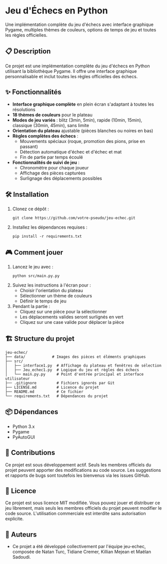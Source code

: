 # Jeu d'Échecs en Python

Une implémentation complète du jeu d'échecs avec interface graphique Pygame, multiples thèmes de couleurs, options de temps de jeu et toutes les règles officielles.

## 📋 Description

Ce projet est une implémentation complète du jeu d'échecs en Python utilisant la bibliothèque Pygame. Il offre une interface graphique personnalisable et inclut toutes les règles officielles des échecs.

## ✨ Fonctionnalités

- **Interface graphique complète** en plein écran s'adaptant à toutes les résolutions
- **18 thèmes de couleurs** pour le plateau
- **Modes de jeu variés** : blitz (3min, 5min), rapide (10min, 15min), classique (30min, 45min), sans limite
- **Orientation du plateau** ajustable (pièces blanches ou noires en bas)
- **Règles complètes des échecs** :
  - Mouvements spéciaux (roque, promotion des pions, prise en passant)
  - Détection automatique d'échec et d'échec et mat
  - Fin de partie par temps écoulé
- **Fonctionnalités de suivi de jeu** :
  - Chronomètre pour chaque joueur
  - Affichage des pièces capturées
  - Surlignage des déplacements possibles

## 🛠️ Installation

1. Clonez ce dépôt :
   ```
   git clone https://github.com/votre-pseudo/jeu-echec.git
   ```
2. Installez les dépendances requises :
   ```
   pip install -r requirements.txt
   ```

## 🎮 Comment jouer

1. Lancez le jeu avec :
   ```
   python src/main.py.py
   ```
2. Suivez les instructions à l'écran pour :
   - Choisir l'orientation du plateau
   - Sélectionner un thème de couleurs
   - Définir le temps de jeu
3. Pendant la partie :
   - Cliquez sur une pièce pour la sélectionner
   - Les déplacements valides seront surlignés en vert
   - Cliquez sur une case valide pour déplacer la pièce

## 🏗️ Structure du projet

```
jeu-echec/
├── data/            # Images des pièces et éléments graphiques
├── src/
│   ├── interface1.py  # Affichage du plateau et fenêtres de sélection
│   ├── Jeu_echec1.py  # Logique du jeu et règles des échecs
│   └── main.py.py     # Point d'entrée principal et interface utilisateur
├── .gitignore         # Fichiers ignorés par Git
├── LICENSE.md         # Licence du projet
├── README.md          # Ce fichier
└── requirements.txt   # Dépendances du projet
```

## 📦 Dépendances

- Python 3.x
- Pygame
- PyAutoGUI

## 🔄 Contributions

Ce projet est sous développement actif. Seuls les membres officiels du projet peuvent apporter des modifications au code source. Les suggestions et rapports de bugs sont toutefois les bienvenus via les issues GitHub.

## 📝 Licence

Ce projet est sous licence MIT modifiée. Vous pouvez jouer et distribuer ce jeu librement, mais seuls les membres officiels du projet peuvent modifier le code source. L'utilisation commerciale est interdite sans autorisation explicite.

## 👥 Auteurs

- Ce projet a été développé collectivement par l'équipe jeu-echec, composée de Natan Turc, Tidiane Cremer, Killian Mejean et Maëlan Sadoudi.
